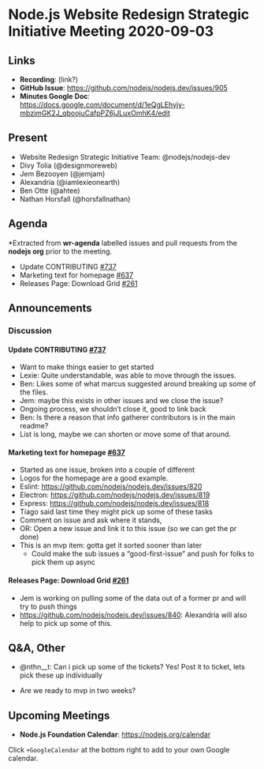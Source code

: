 # Node.js Website Redesign Strategic Initiative Meeting 2020-09-03

## Links

- **Recording**: (link?)
- **GitHub Issue**: <https://github.com/nodejs/nodejs.dev/issues/905>
- **Minutes Google Doc**: <https://docs.google.com/document/d/1eQgLEhyjy-mbzimGK2J_qboojuCafpPZ6jJLuxOmhK4/edit>

## Present

- Website Redesign Strategic Initiative Team: @nodejs/nodejs-dev
- Divy Tolia (@designmoreweb)
- Jem Bezooyen (@jemjam)
- Alexandria (@iamlexieonearth)
- Ben Otte (@ahtee)
- Nathan Horsfall (@horsfallnathan)

## Agenda

\*Extracted from **wr-agenda** labelled issues and pull requests from the
**nodejs org** prior to the meeting.

- Update CONTRIBUTING [#737](https://github.com/nodejs/nodejs.dev/issues/737)
- Marketing text for homepage [#637](https://github.com/nodejs/nodejs.dev/issues/637)
- Releases Page: Download Grid
  [#261](https://github.com/nodejs/nodejs.dev/issues/261)

## Announcements

### Discussion

#### Update CONTRIBUTING [#737](https://github.com/nodejs/nodejs.dev/issues/737)

- Want to make things easier to get started
- Lexie: Quite understandable, was able to move through the issues.
- Ben: Likes some of what marcus suggested around breaking up some of the files.
- Jem: maybe this exists in other issues and we close the issue?
- Ongoing process, we shouldn’t close it, good to link back
- Ben: Is there a reason that info gatherer contributors is in the main readme?
- List is long, maybe we can shorten or move some of that around.

#### Marketing text for homepage [#637](https://github.com/nodejs/nodejs.dev/issues/637)

- Started as one issue, broken into a couple of different
- Logos for the homepage are a good example.
- Eslint: <https://github.com/nodejs/nodejs.dev/issues/820>
- Electron: <https://github.com/nodejs/nodejs.dev/issues/819>
- Express: <https://github.com/nodejs/nodejs.dev/issues/818>
- Tiago said last time they might pick up some of these tasks
- Comment on issue and ask where it stands,
- OR: Open a new issue and link it to this issue (so we can get the pr done)
- This is an mvp item: gotta get it sorted sooner than later
  - Could make the sub issues a “good-first-issue” and push for folks to pick them up async

#### Releases Page: Download Grid [#261](https://github.com/nodejs/nodejs.dev/issues/261)

- Jem is working on pulling some of the data out of a former pr and will try to
  push things
- <https://github.com/nodejs/nodejs.dev/issues/840>: Alexandria will also help to pick up some of this.

## Q&A, Other

- @nthn\_\_t: Can i pick up some of the tickets?
  Yes! Post it to ticket, lets pick these up individually

- Are we ready to mvp in two weeks?

## Upcoming Meetings

- **Node.js Foundation Calendar**: <https://nodejs.org/calendar>

Click `+GoogleCalendar` at the bottom right to add to your own Google calendar.
